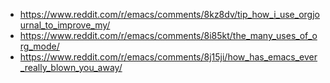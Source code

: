 - https://www.reddit.com/r/emacs/comments/8kz8dv/tip_how_i_use_orgjournal_to_improve_my/
- https://www.reddit.com/r/emacs/comments/8i85kt/the_many_uses_of_org_mode/
- https://www.reddit.com/r/emacs/comments/8j15ji/how_has_emacs_ever_really_blown_you_away/